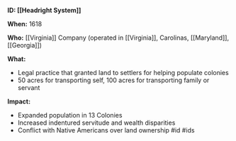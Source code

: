 **ID: [[Headright System]]**

**When:** 1618

**Who:** [[Virginia]] Company (operated in [[Virginia]], Carolinas, [[Maryland]], [[Georgia]])

**What:**
* Legal practice that granted land to settlers for helping populate colonies
* 50 acres for transporting self, 100 acres for transporting family or servant

**Impact:**
* Expanded population in 13 Colonies
* Increased indentured servitude and wealth disparities
* Conflict with Native Americans over land ownership
#id
#ids